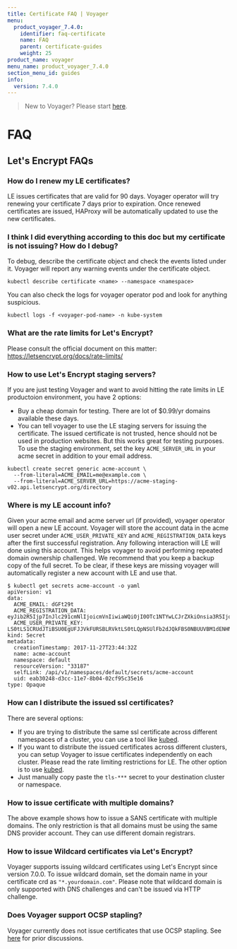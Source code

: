 ```yaml
---
title: Certificate FAQ | Voyager
menu:
  product_voyager_7.4.0:
    identifier: faq-certificate
    name: FAQ
    parent: certificate-guides
    weight: 25
product_name: voyager
menu_name: product_voyager_7.4.0
section_menu_id: guides
info:
  version: 7.4.0
---
```


> New to Voyager? Please start [here](/products/voyager/7.4.0/concepts/overview).

# FAQ

## Let's Encrypt FAQs

### How do I renew my LE certificates?
LE issues certificates that are valid for 90 days. Voyager operator will try renewing your certificate 7 days prior to expiration. Once renewed certificates are issued, HAProxy will be automatically updated to use the new certificates.

### I think I did everything according to this doc but my certificate is not issuing? How do I debug?
To debug, describe the certificate object and check the events listed under it. Voyager will report any warning events under the certificate object.

```console
kubectl describe certificate <name> --namespace <namespace>
```

You can also check the logs for voyager operator pod and look for anything suspicious.

```console
kubectl logs -f <voyager-pod-name> -n kube-system
```

### What are the rate limits for Let's Encrypt?
Please consult the official document on this matter: https://letsencrypt.org/docs/rate-limits/

### How to use Let's Encrypt staging servers?
If you are just testing Voyager and want to avoid hitting the rate limits in LE productoion environment, you have 2 options:

- Buy a cheap domain for testing. There are lot of $0.99/yr domains available these days.
- You can tell voyager to use the LE staging servers for issuing the certificate. The issued certificate is not trusted, hence should not be used in production websites. But this works great for testing purposes. To use the staging environment, set the key `ACME_SERVER_URL` in your acme secret in addition to your email address.

```console
kubectl create secret generic acme-account \
  --from-literal=ACME_EMAIL=me@example.com \
  --from-literal=ACME_SERVER_URL=https://acme-staging-v02.api.letsencrypt.org/directory
```

### Where is my LE account info?
Given your acme email and acme server url (if provided), voyager operator will open a new LE account. Voyager will store the account data in the acme user secret under `ACME_USER_PRIVATE_KEY` and `ACME_REGISTRATION_DATA` keys after the first successful registration. Any following interaction will LE will done using this account. This helps voyager to avoid performing repeated domain ownership challenged. We recommend that you keep a backup copy of the full secret. To be clear, if these keys are missing voyager will automatically register a new account with LE and use that.

```console
$ kubectl get secrets acme-account -o yaml
apiVersion: v1
data:
  ACME_EMAIL: dGFt29t
  ACME_REGISTRATION_DATA: eyJib2R5Ijp7InJlc291cmNlIjoicmVnIiwiaWQiOjI0OTc1NTYwLCJrZXkiOnsia3R5IjoiUlNBIiwibiI6IjNXRDRzY0hsUUN6N1JmbUZUNmZ3YXpIZ2UyNjhsajk5UGJmMkNwV1lSRzhlTFNHVGVBd0ZXdFVmRTRyMnItQkdjT3AtTnFtYUxBWGxGQmZTWjhtNzRnNEhPbHdPR0tYaTg1cG5hRkYxZS12MDEuYXBpLmxldHNlbmNyeXB0Lm9yZy9hY21lL25ldy1hdXRoeiIsInRlcm1zX29mX3NlcnZpY2UiOiJodHRwczovL2xldHNlbmNyeXB0Lm9yZy9kb2N1bWVudHMvTEUtU0EtdjEuMi1Ob3ZlbWJlci0xNS0yMDE3LnBkZiJ9
  ACME_USER_PRIVATE_KEY: LS0tLS1CRUdJTiBSU0EgUFJJVkFURSBLRVktLS0tLQpNSUlFb2dJQkFBS0NBUUVBM1dENHNjSGxRQ3o3UmZtRlQ2ZndhekhnZTI2OGxqOTlQYmYyQ3BXWVJHOGVMU0dUCmVBd0ZXdFVmRTRyMnIrQkdjT3ArTnFtYUxBWGxGQmZTWjhtNzRnNEhPbHdPR0tYaTg1cG5hRkYxU3hBL3BzNkMKMlZVK0tWQmtEczd6d200VmpZV1pXQUl1cDJPT3QxQjhzSE1zbmpuYm82d1dUeVh0TWZINVBoSUFxYnl0dUVKVgpWSklzUVh3WittaWVzOG9URUdIVjRldUgwVC9aL1NSZXpRNExUVExxN0UxNGZtK3FyOFV4b2FxTVhtSHFhNFA0b2svWWg0RHdieTFpelU1cDg9Ci0tLS0tRU5EIFJTQSBQUklWQVRFIEtFWS0tLS0tCg==
kind: Secret
metadata:
  creationTimestamp: 2017-11-27T23:44:32Z
  name: acme-account
  namespace: default
  resourceVersion: "33187"
  selfLink: /api/v1/namespaces/default/secrets/acme-account
  uid: eab30248-d3cc-11e7-8b04-02cf95c35e16
type: Opaque
```


### How can I distribute the issued ssl certificates?
There are several options:

- If you are trying to distribute the same ssl certificate across different namespaces of a cluster, you can use a tool like [kubed](https://appscode.com/products/kubed).
- If you want to distribute the issued certificates across different clusters, you can setup Voyager to issue certificates independently on each cluster. Please read the rate limiting restrictions for LE. The other option is to use [kubed](https://appscode.com/products/kubed).
- Just manually copy paste the `tls-***` secret to your destination cluster or namespace.


### How to issue certificate with multiple domains?
The above example shows how to issue a SANS certificate with multiple domains. The only restriction is that all domains must be using the same DNS provider account. They can use different domain registrars.

### How to issue Wildcard certificates via Let's Encrypt?
Voyager supports issuing wildcard certificates using Let's Encrypt since version 7.0.0. To issue wildcard domain, set the domain name in your certificate crd as `"*.yourdomain.com"`. Please note that wildcard domain is only supported with DNS challenges and can't be issued via HTTP challenge.

### Does Voyager support OCSP stapling?
Voyager currently does not issue certificates that use OCSP stapling. See [here](https://github.com/appscode/voyager/issues/531) for prior discussions.
